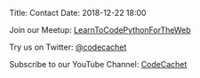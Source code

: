 Title: Contact
Date: 2018-12-22 18:00

Join our Meetup: [LearnToCodePythonForTheWeb](https://www.meetup.com/Learn-to-Code-Python-for-the-Web/)

Try us on Twitter: [@codecachet](https://twitter.com/CodeCachet)

Subscribe to our YouTube Channel: [CodeCachet](https://goo.gl/5SWpoj)

